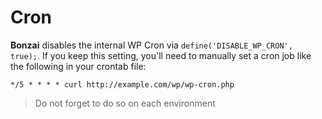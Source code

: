 Cron
====

**Bonzai** disables the internal WP Cron via `define('DISABLE_WP_CRON', true);`. If you keep this setting, you'll need
to manually set a cron job like the following in your crontab file:

`*/5 * * * * curl http://example.com/wp/wp-cron.php`

> Do not forget to do so on each environment